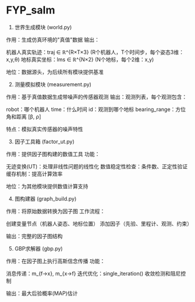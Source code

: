 # FYP_salm
1. 世界生成模块 (world.py)

作用：生成仿真环境的"真值"数据
输出：

机器人真实轨迹：traj ∈ ℝ^{R×T×3} (R个机器人，T个时间步，每个姿态3维：x,y,θ)
地标真实坐标：lms ∈ ℝ^{N×2} (N个地标，每个2维：x,y)


地位：数据源头，为后续所有模块提供基准

2. 测量模拟模块 (measurement.py)

作用：基于真值数据生成带噪声的传感器观测
输出：观测列表，每个观测包含：

robot：哪个机器人
time：什么时间
id：观测到哪个地标
bearing_range：方位角和距离 [β, ρ]


特点：模拟真实传感器的噪声特性

3. 因子工具箱 (factor_ut.py)

作用：提供因子图构建的数值工具
功能：

无迹变换(UT)：处理非线性问题的线性化
数值稳定性检查：条件数、正定性验证
缓存机制：提高计算效率


地位：为其他模块提供数值计算支持

4. 图构建器 (graph_build.py)

作用：将原始数据转换为因子图
工作流程：

创建变量节点（机器人姿态、地标位置）
添加因子（先验、里程计、观测、约束）


输出：完整的因子图结构

5. GBP求解器 (gbp.py)

作用：在因子图上执行高斯信念传播
功能：

消息传递：m_{f→x}, m_{x→f}
迭代优化：single_iteration()
收敛检测和阻尼控制


输出：最大后验概率(MAP)估计

